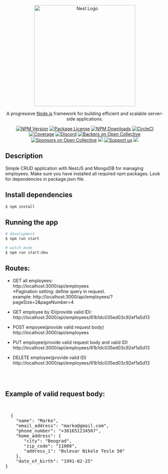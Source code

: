 <p align="center">
  <a href="http://nestjs.com/" target="blank"><img src="https://nestjs.com/img/logo_text.svg" width="320" alt="Nest Logo" /></a>
</p>

[circleci-image]: https://img.shields.io/circleci/build/github/nestjs/nest/master?token=abc123def456
[circleci-url]: https://circleci.com/gh/nestjs/nest

  <p align="center">A progressive <a href="http://nodejs.org" target="_blank">Node.js</a> framework for building efficient and scalable server-side applications.</p>
    <p align="center">
<a href="https://www.npmjs.com/~nestjscore" target="_blank"><img src="https://img.shields.io/npm/v/@nestjs/core.svg" alt="NPM Version" /></a>
<a href="https://www.npmjs.com/~nestjscore" target="_blank"><img src="https://img.shields.io/npm/l/@nestjs/core.svg" alt="Package License" /></a>
<a href="https://www.npmjs.com/~nestjscore" target="_blank"><img src="https://img.shields.io/npm/dm/@nestjs/common.svg" alt="NPM Downloads" /></a>
<a href="https://circleci.com/gh/nestjs/nest" target="_blank"><img src="https://img.shields.io/circleci/build/github/nestjs/nest/master" alt="CircleCI" /></a>
<a href="https://coveralls.io/github/nestjs/nest?branch=master" target="_blank"><img src="https://coveralls.io/repos/github/nestjs/nest/badge.svg?branch=master#9" alt="Coverage" /></a>
<a href="https://discord.gg/G7Qnnhy" target="_blank"><img src="https://img.shields.io/badge/discord-online-brightgreen.svg" alt="Discord"/></a>
<a href="https://opencollective.com/nest#backer" target="_blank"><img src="https://opencollective.com/nest/backers/badge.svg" alt="Backers on Open Collective" /></a>
<a href="https://opencollective.com/nest#sponsor" target="_blank"><img src="https://opencollective.com/nest/sponsors/badge.svg" alt="Sponsors on Open Collective" /></a>
  <a href="https://paypal.me/kamilmysliwiec" target="_blank"><img src="https://img.shields.io/badge/Donate-PayPal-ff3f59.svg"/></a>
    <a href="https://opencollective.com/nest#sponsor"  target="_blank"><img src="https://img.shields.io/badge/Support%20us-Open%20Collective-41B883.svg" alt="Support us"></a>
  <a href="https://twitter.com/nestframework" target="_blank"><img src="https://img.shields.io/twitter/follow/nestframework.svg?style=social&label=Follow"></a>
</p>
  <!--[![Backers on Open Collective](https://opencollective.com/nest/backers/badge.svg)](https://opencollective.com/nest#backer)
  [![Sponsors on Open Collective](https://opencollective.com/nest/sponsors/badge.svg)](https://opencollective.com/nest#sponsor)-->

## Description

Simple CRUD application with NestJS and MongoDB for managing employees.
Make sure you have installed all required npm packages. Look for dependencies in package.json file.

## Install dependencies

```bash
$ npm install
```

## Running the app

```bash
# development
$ npm run start

# watch mode
$ npm run start:dev

```

## Routes: </br>

- GET all employees:</br>
  http://localhost:3000/api/employees </br>
  \*Pagination setting: define query in request. </br>
  example: http://localhost:3000/api/employees/?pageSize=2&pageNumber=4 </br>
- GET employee by ID(provide valid ID):</br>
  http://localhost:3000/api/employees/61b1dc035ed03c92ef1a5d13</br>

- POST empoyee(provide valid request body) </br>
  http://localhost:3000/api/employees </br>
- PUT employee(provide valid request body and valid ID) </br>
  http://localhost:3000/api/employees/61b1dc035ed03c92ef1a5d13 </br>
- DELETE employee(provide valid ID)</br>
  http://localhost:3000/api/employees/61b1dc035ed03c92ef1a5d13

</br></br>

## Example of valid request body: </br>

</br>

  <pre>
  {
    "name": "Marko",
    "email_address": "marko@gmail.com",
    "phone_number": "+381651234567",
    "home_address": {
       "city": "Beograd",
       "zip_code": "11000",
       "address_1": "Bulevar Nikole Tesle 50"
    },
    "date_of_birth": "1991-02-25"
}
</pre>

